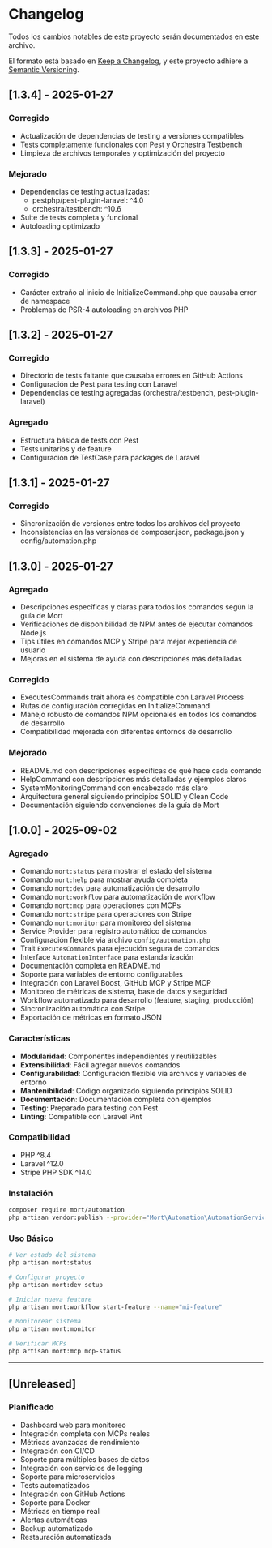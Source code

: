 # Changelog

Todos los cambios notables de este proyecto serán documentados en este archivo.

El formato está basado en [Keep a Changelog](https://keepachangelog.com/es-ES/1.0.0/),
y este proyecto adhiere a [Semantic Versioning](https://semver.org/spec/v2.0.0.html).



## [1.3.4] - 2025-01-27

### Corregido
- Actualización de dependencias de testing a versiones compatibles
- Tests completamente funcionales con Pest y Orchestra Testbench
- Limpieza de archivos temporales y optimización del proyecto

### Mejorado
- Dependencias de testing actualizadas:
  - pestphp/pest-plugin-laravel: ^4.0
  - orchestra/testbench: ^10.6
- Suite de tests completa y funcional
- Autoloading optimizado

## [1.3.3] - 2025-01-27

### Corregido
- Carácter extraño al inicio de InitializeCommand.php que causaba error de namespace
- Problemas de PSR-4 autoloading en archivos PHP

## [1.3.2] - 2025-01-27

### Corregido
- Directorio de tests faltante que causaba errores en GitHub Actions
- Configuración de Pest para testing con Laravel
- Dependencias de testing agregadas (orchestra/testbench, pest-plugin-laravel)

### Agregado
- Estructura básica de tests con Pest
- Tests unitarios y de feature
- Configuración de TestCase para packages de Laravel

## [1.3.1] - 2025-01-27

### Corregido
- Sincronización de versiones entre todos los archivos del proyecto
- Inconsistencias en las versiones de composer.json, package.json y config/automation.php

## [1.3.0] - 2025-01-27

### Agregado
- Descripciones específicas y claras para todos los comandos según la guía de Mort
- Verificaciones de disponibilidad de NPM antes de ejecutar comandos Node.js
- Tips útiles en comandos MCP y Stripe para mejor experiencia de usuario
- Mejoras en el sistema de ayuda con descripciones más detalladas

### Corregido
- ExecutesCommands trait ahora es compatible con Laravel Process
- Rutas de configuración corregidas en InitializeCommand
- Manejo robusto de comandos NPM opcionales en todos los comandos de desarrollo
- Compatibilidad mejorada con diferentes entornos de desarrollo

### Mejorado
- README.md con descripciones específicas de qué hace cada comando
- HelpCommand con descripciones más detalladas y ejemplos claros
- SystemMonitoringCommand con encabezado más claro
- Arquitectura general siguiendo principios SOLID y Clean Code
- Documentación siguiendo convenciones de la guía de Mort

## [1.0.0] - 2025-09-02

### Agregado
- Comando `mort:status` para mostrar el estado del sistema
- Comando `mort:help` para mostrar ayuda completa
- Comando `mort:dev` para automatización de desarrollo
- Comando `mort:workflow` para automatización de workflow
- Comando `mort:mcp` para operaciones con MCPs
- Comando `mort:stripe` para operaciones con Stripe
- Comando `mort:monitor` para monitoreo del sistema
- Service Provider para registro automático de comandos
- Configuración flexible via archivo `config/automation.php`
- Trait `ExecutesCommands` para ejecución segura de comandos
- Interface `AutomationInterface` para estandarización
- Documentación completa en README.md
- Soporte para variables de entorno configurables
- Integración con Laravel Boost, GitHub MCP y Stripe MCP
- Monitoreo de métricas de sistema, base de datos y seguridad
- Workflow automatizado para desarrollo (feature, staging, producción)
- Sincronización automática con Stripe
- Exportación de métricas en formato JSON

### Características
- **Modularidad**: Componentes independientes y reutilizables
- **Extensibilidad**: Fácil agregar nuevos comandos
- **Configurabilidad**: Configuración flexible via archivos y variables de entorno
- **Mantenibilidad**: Código organizado siguiendo principios SOLID
- **Documentación**: Documentación completa con ejemplos
- **Testing**: Preparado para testing con Pest
- **Linting**: Compatible con Laravel Pint

### Compatibilidad
- PHP ^8.4
- Laravel ^12.0
- Stripe PHP SDK ^14.0

### Instalación
```bash
composer require mort/automation
php artisan vendor:publish --provider="Mort\Automation\AutomationServiceProvider" --tag="config"
```

### Uso Básico
```bash
# Ver estado del sistema
php artisan mort:status

# Configurar proyecto
php artisan mort:dev setup

# Iniciar nueva feature
php artisan mort:workflow start-feature --name="mi-feature"

# Monitorear sistema
php artisan mort:monitor

# Verificar MCPs
php artisan mort:mcp mcp-status
```

---

## [Unreleased]

### Planificado
- Dashboard web para monitoreo
- Integración completa con MCPs reales
- Métricas avanzadas de rendimiento
- Integración con CI/CD
- Soporte para múltiples bases de datos
- Integración con servicios de logging
- Soporte para microservicios
- Tests automatizados
- Integración con GitHub Actions
- Soporte para Docker
- Métricas en tiempo real
- Alertas automáticas
- Backup automatizado
- Restauración automatizada
